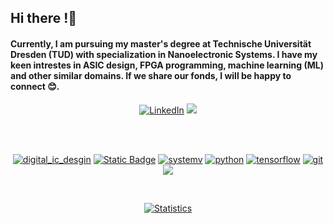 ## Hi there !👋  
#### Currently, I am pursuing my master's degree at Technische Universität Dresden (TUD) with specialization in Nanoelectronic Systems. I have my keen intrestes in ASIC design, FPGA programming, machine learning (ML) and other similar domains. If we share our fonds, I will be happy to connect 😊.

<p align="center">
<a href="https://www.linkedin.com/in/mohd-danish-khursheed-1a5793177/"><img src="https://img.shields.io/badge/LinkedIn--_.svg?style=social&logo=linkedin" alt="LinkedIn"></a>
<a href="https://twitter.com/that_danish1"><img src="https://img.shields.io/twitter/follow/that_danish1?label=Follow%20%21&style=social"></a>
</p>
<br>

<p align="center">
	<br>
	<a href="https://github.com/thatdanish/"><img src="https://img.shields.io/badge/Digital%20ASIC%2FFPGA%20Design-orange?style=for-the-badge" alt="digital_ic_desgin" ></a>
	<a href="https://github.com/thatdanish/"><img <img alt="Static Badge" src="https://img.shields.io/badge/Chisel-blue?style=for-the-badge" alt="chisel"></a>
	<a href="https://github.com/thatdanish/"><img src="https://img.shields.io/badge/System%20Verilog-green?style=for-the-badge" alt="systemv"></a>
  	<a href="https://github.com/thatdanish/"><img src="https://img.shields.io/badge/python-DAA520.svg?style=for-the-badge&logo=python&logoColor=black" alt="python"></a>
	<a href="https://github.com/thatdanish/"><img src="https://img.shields.io/badge/tensorflow-FF6F00.svg?style=for-the-badge&logo=tensorflow&logoColor=white" alt="tensorflow"></a>
	<a href="https://github.com/thatdanish/"><img src="https://img.shields.io/badge/git-F05032.svg?style=for-the-badge&logo=git&logoColor=white" alt="git"></a>
	<br>
	<a href="https://github.com/thatdanish/"><img src="https://forthebadge.com/images/badges/built-with-love.svg"></a>
	
</p><br>

<p align="center">
<a href="https://github.com/drhorseman/dotfiles_ikigai">
<img align="center" src="https://github-readme-stats.vercel.app/api?username=thatdanish&show_icons=true&title_color=fff&icon_color=79ff97&text_color=9f9f9f&bg_color=151515" alt="Statistics"/>
</a></p><br>
















<!--
**thatdanish/thatdanish** is a ✨ _special_ ✨ repository because its `README.md` (this file) appears on your GitHub profile.

Here are some ideas to get you started:

- 🔭 I’m currently working on ...
- 🌱 I’m currently learning ...
- 👯 I’m looking to collaborate on ...
- 🤔 I’m looking for help with ...
- 💬 Ask me about ...
- 📫 How to reach me: ...
- 😄 Pronouns: ...
- ⚡ Fun fact: ...
-->

